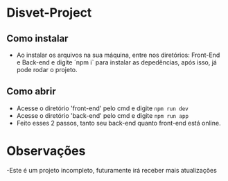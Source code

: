 # Disvet-Project

## Como instalar

- Ao instalar os arquivos na sua máquina, entre nos diretórios: Front-End e Back-end e digite ´npm i` para instalar as depedências, após isso, já pode rodar o projeto.

## Como abrir

- Acesse o diretório 'front-end' pelo cmd e digite `npm run dev`
- Acesse o diretório 'back-end' pelo cmd e digite `npm run app`
- Feito esses 2 passos, tanto seu back-end quanto front-end está online.

# Observações

-Este é um projeto incompleto, futuramente irá receber mais atualizações
